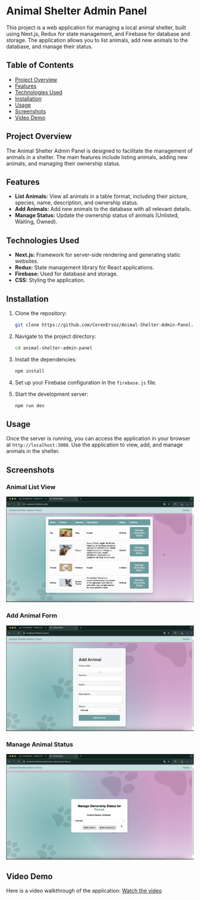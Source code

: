 # Animal Shelter Admin Panel

This project is a web application for managing a local animal shelter, built using Next.js, Redux for state management, and Firebase for database and storage. The application allows you to list animals, add new animals to the database, and manage their status.

## Table of Contents

- [Project Overview](#project-overview)
- [Features](#features)
- [Technologies Used](#technologies-used)
- [Installation](#installation)
- [Usage](#usage)
- [Screenshots](#screenshots)
- [Video Demo](#video-demo)

## Project Overview

The Animal Shelter Admin Panel is designed to facilitate the management of animals in a shelter. The main features include listing animals, adding new animals, and managing their ownership status.

## Features

- **List Animals:** View all animals in a table format, including their picture, species, name, description, and ownership status.
- **Add Animals:** Add new animals to the database with all relevant details.
- **Manage Status:** Update the ownership status of animals (Unlisted, Waiting, Owned).

## Technologies Used

- **Next.js:** Framework for server-side rendering and generating static websites.
- **Redux:** State management library for React applications.
- **Firebase:** Used for database and storage.
- **CSS:** Styling the application.

## Installation

1. Clone the repository:
   ```bash
   git clone https://github.com/CerenErsoz/Animal-Shelter-Admin-Panel.git
   ```
2. Navigate to the project directory:
   ```bash
   cd animal-shelter-admin-panel
   ```
3. Install the dependencies:
   ```bash
   npm install
   ```
4. Set up your Firebase configuration in the `firebase.js` file.

5. Start the development server:
   ```bash
   npm run dev
   ```

## Usage

Once the server is running, you can access the application in your browser at `http://localhost:3000`. Use the application to view, add, and manage animals in the shelter.

## Screenshots

### Animal List View

![Animal List](./screenshots/animal-list.png)

### Add Animal Form

![Add Animal](./screenshots/add-animal.png)

### Manage Animal Status

![Manage Status](./screenshots/manage-status.png)

## Video Demo

Here is a video walkthrough of the application: [Watch the video](https://youtu.be/atdzpqrevyI)

